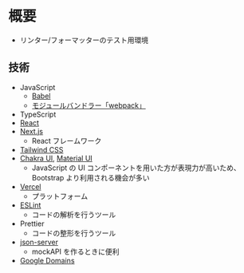 # 概要

- リンター/フォーマッターのテスト用環境

## 技術

- JavaScript
  - [Babel](https://babeljs.io/)
  - [モジュールバンドラー「webpack」](https://webpack.js.org/)
- TypeScript
- [React](https://ja.reactjs.org/docs/getting-started.html)
- [Next.js](https://nextjs.org/docs)
  - React フレームワーク
- [Tailwind CSS](https://tailwindcss.com/)
- [Chakra UI](https://chakra-ui.com/docs/getting-started), [Material UI](https://material-ui.com/)
  - JavaScript の UI コンポーネントを用いた方が表現力が高いため、Bootstrap より利用される機会が多い
- [Vercel](https://nextjs.org/docs/deployment#vercel-recommended)
  - プラットフォーム
- [ESLint](https://eslint.org/docs/rules/)
  - コードの解析を行うツール
- Prettier
  - コードの整形を行うツール
- [json-server](https://github.com/typicode/json-server)
  - mockAPI を作るときに便利
- [Google Domains](https://domains.google.com/registrar/search?hl=ja)
